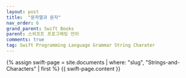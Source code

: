 ```yaml
---
layout: post
title:  "문자열과 문자"
nav_order: 6
grand_parent: Swift Books
parent: 스위프트 프로그래밍 언어
comments: true
tag: Swift Programming Language Grammar String Charater
---
```


{% assign swift-page = site.documents | where: "slug", "Strings-and-Characters" | first %}
{{ swift-page.content }}